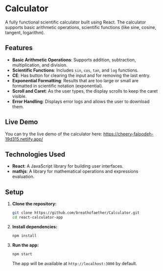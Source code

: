 # Calculator

A fully functional scientific calculator built using React. The calculator supports basic arithmetic operations, scientific functions (like sine, cosine, tangent, logarithm).

## Features

- **Basic Arithmetic Operations**: Supports addition, subtraction, multiplication, and division.
- **Scientific Functions**: Includes `sin`, `cos`, `tan`, and `log` functions.
- **CE**: Has button for clearing the input and for removing the last entry.
- **Exponential Formatting**: Results that are too large or small are formatted in scientific notation (exponential).
- **Scroll and Caret**: As the user types, the display scrolls to keep the caret visible.
- **Error Handling**: Displays error logs and allows the user to download them.

## Live Demo

You can try the live demo of the calculator here: https://cheery-faloodeh-19d315.netlify.app/

## Technologies Used

- **React**: A JavaScript library for building user interfaces.
- **mathjs**: A library for mathematical operations and expressions evaluation.

## Setup

1. **Clone the repository:**

   ```bash
   git clone https://github.com/breathofaether/Calculator.git
   cd react-calculator-app
   ```

2. **Install dependencies:**

   ```bash
   npm install
   ```

3. **Run the app:**

   ```bash
   npm start
   ```

   The app will be available at `http://localhost:3000` by default.

